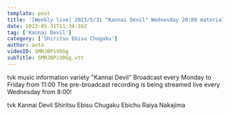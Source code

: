 ```yaml
---
template: post
title: '[Weekly live] 2023/5/31 "Kannai Devil" Wednesday 20:00 material'
date: 2023-05-31T11:34:16Z
tag: ['Kannai Devil']
category: ['Shiritsu Ebisu Chugaku']
author: auto 
videoID: SMRJBPiVDGg
subTitle: SMRJBPiVDGg.vtt
---
```

tvk music information variety "Kannai Devil"
Broadcast every Monday to Friday from 11:00
The pre-broadcast recording is being streamed live every Wednesday from 8:00!


tvk
Kannai Devil
Shiritsu Ebisu Chugaku
Ebichu
Raiya Nakajima